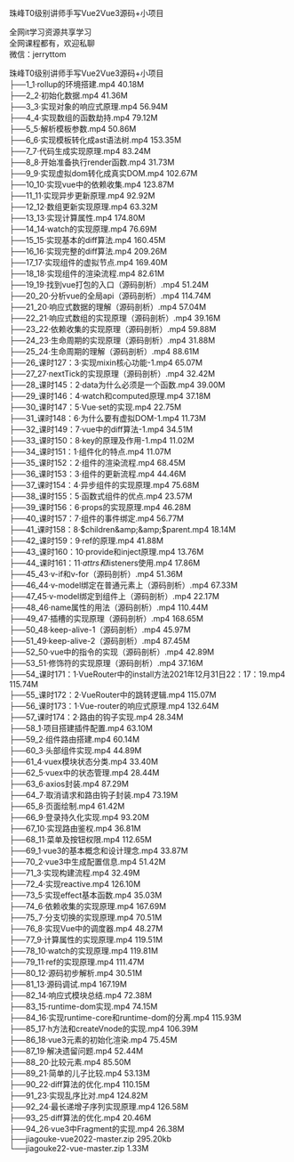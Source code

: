珠峰T0级别讲师手写Vue2Vue3源码+小项目

全网it学习资源共享学习<br>全网课程都有，欢迎私聊<br>微信：jerryttom<br>

珠峰T0级别讲师手写Vue2Vue3源码+小项目<br> ├──1_1·rollup的环境搭建.mp4 40.18M<br> ├──2_2·初始化数据.mp4 41.36M<br> ├──3_3·实现对象的响应式原理.mp4 56.94M<br> ├──4_4·实现数组的函数劫持.mp4 79.12M<br> ├──5_5·解析模板参数.mp4 50.86M<br> ├──6_6·实现模板转化成ast语法树.mp4 153.35M<br> ├──7_7·代码生成实现原理.mp4 83.24M<br> ├──8_8·开始准备执行render函数.mp4 31.73M<br> ├──9_9·实现虚拟dom转化成真实DOM.mp4 102.67M<br> ├──10_10·实现vue中的依赖收集.mp4 123.87M<br> ├──11_11·实现异步更新原理.mp4 92.92M<br> ├──12_12·数组更新实现原理.mp4 63.32M<br> ├──13_13·实现计算属性.mp4 174.80M<br> ├──14_14·watch的实现原理.mp4 76.69M<br> ├──15_15·实现基本的diff算法.mp4 160.45M<br> ├──16_16·实现完整的diff算法.mp4 209.26M<br> ├──17_17·实现组件的虚拟节点.mp4 169.40M<br> ├──18_18·实现组件的渲染流程.mp4 82.61M<br> ├──19_19·找到vue打包的入口（源码剖析）.mp4 51.24M<br> ├──20_20·分析vue的全局api（源码剖析）.mp4 114.74M<br> ├──21_20·响应式数据的理解（源码剖析）.mp4 57.04M<br> ├──22_21·响应式数组的实现原理（源码剖析）.mp4 39.16M<br> ├──23_22·依赖收集的实现原理（源码剖析）.mp4 59.88M<br> ├──24_23·生命周期的实现原理（源码剖析）.mp4 31.88M<br> ├──25_24·生命周期的理解（源码剖析）.mp4 88.61M<br> ├──26_课时127：3·实现mixin核心功能-1.mp4 65.07M<br> ├──27_27·nextTick的实现原理（源码剖析）.mp4 32.42M<br> ├──28_课时145：2·data为什么必须是一个函数.mp4 39.00M<br> ├──29_课时146：4·watch和computed原理.mp4 37.18M<br> ├──30_课时147：5·Vue·set的实现.mp4 22.75M<br> ├──31_课时148：6·为什么要有虚拟DOM-1.mp4 11.73M<br> ├──32_课时149：7·vue中的diff算法-1.mp4 34.51M<br> ├──33_课时150：8·key的原理及作用-1.mp4 11.02M<br> ├──34_课时151：1·组件化的特点.mp4 11.07M<br> ├──35_课时152：2·组件的渲染流程.mp4 68.45M<br> ├──36_课时153：3·组件的更新流程.mp4 44.46M<br> ├──37_课时154：4·异步组件的实现原理.mp4 75.68M<br> ├──38_课时155：5·函数式组件的优点.mp4 23.57M<br> ├──39_课时156：6·props的实现原理.mp4 46.28M<br> ├──40_课时157：7·组件的事件绑定.mp4 56.77M<br> ├──41_课时158：8·$children&amp;&amp;$parent.mp4 18.14M<br> ├──42_课时159：9·ref的原理.mp4 41.88M<br> ├──43_课时160：10·provide和inject原理.mp4 13.76M<br> ├──44_课时161：11·$attrs和$listeners使用.mp4 17.86M<br> ├──45_43·v-if和v-for（源码剖析）.mp4 51.36M<br> ├──46_44·v-model绑定在普通元素上（源码剖析）.mp4 67.33M<br> ├──47_45·v-model绑定到组件上（源码剖析）.mp4 22.17M<br> ├──48_46·name属性的用法（源码剖析）.mp4 110.44M<br> ├──49_47·插槽的实现原理（源码剖析）.mp4 168.65M<br> ├──50_48·keep-alive-1（源码剖析）.mp4 45.97M<br> ├──51_49·keep-alive-2（源码剖析）.mp4 87.45M<br> ├──52_50·vue中的指令的实现（源码剖析）.mp4 42.89M<br> ├──53_51·修饰符的实现原理（源码剖析）.mp4 37.16M<br> ├──54_课时171：1·VueRouter中的install方法2021年12月31日22：17：19.mp4 115.74M<br> ├──55_课时172：2·VueRouter中的跳转逻辑.mp4 115.07M<br> ├──56_课时173：1·Vue-router的响应式原理.mp4 132.64M<br> ├──57_课时174：2·路由的钩子实现.mp4 28.34M<br> ├──58_1·项目搭建插件配置.mp4 63.10M<br> ├──59_2·组件路由搭建.mp4 60.14M<br> ├──60_3·头部组件实现.mp4 44.89M<br> ├──61_4·vuex模块状态分类.mp4 33.40M<br> ├──62_5·vuex中的状态管理.mp4 28.44M<br> ├──63_6·axios封装.mp4 87.29M<br> ├──64_7·取消请求和路由钩子封装.mp4 73.19M<br> ├──65_8·页面绘制.mp4 61.42M<br> ├──66_9·登录持久化实现.mp4 93.20M<br> ├──67_10·实现路由鉴权.mp4 36.81M<br> ├──68_11·菜单及按钮权限.mp4 112.65M<br> ├──69_1·vue3的基本概念和设计理念.mp4 33.87M<br> ├──70_2·vue3中生成配置信息.mp4 51.42M<br> ├──71_3·实现构建流程.mp4 32.49M<br> ├──72_4·实现reactive.mp4 126.10M<br> ├──73_5·实现effect基本函数.mp4 35.03M<br> ├──74_6·依赖收集的实现原理.mp4 167.69M<br> ├──75_7·分支切换的实现原理.mp4 70.51M<br> ├──76_8·实现Vue中的调度器.mp4 48.27M<br> ├──77_9·计算属性的实现原理.mp4 119.51M<br> ├──78_10·watch的实现原理.mp4 119.81M<br> ├──79_11·ref的实现原理.mp4 111.47M<br> ├──80_12·源码初步解析.mp4 30.51M<br> ├──81_13·源码调试.mp4 167.19M<br> ├──82_14·响应式模块总结.mp4 72.38M<br> ├──83_15·runtime-dom实现.mp4 74.15M<br> ├──84_16·实现runtime-core和runtime-dom的分离.mp4 115.93M<br> ├──85_17·h方法和createVnode的实现.mp4 106.39M<br> ├──86_18·vue3元素的初始化渲染.mp4 75.45M<br> ├──87_19·解决遗留问题.mp4 52.44M<br> ├──88_20·比较元素.mp4 85.50M<br> ├──89_21·简单的儿子比较.mp4 53.13M<br> ├──90_22·diff算法的优化.mp4 110.15M<br> ├──91_23·实现乱序比对.mp4 124.82M<br> ├──92_24·最长递增子序列实现原理.mp4 126.58M<br> ├──93_25·diff算法的优化.mp4 20.46M<br> ├──94_26·vue3中Fragment的实现.mp4 26.38M<br> ├──jiagouke-vue2022-master.zip 295.20kb<br> └──jiagouke22-vue-master.zip 1.33M